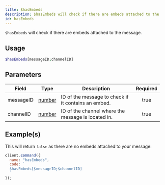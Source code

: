```yaml
---
title: $hasEmbeds
description: $hasEmbeds will check if there are embeds attached to the message.
id: hasEmbeds
---
```


`$hasEmbeds` will check if there are embeds attached to the message.

## Usage

```php
$hasEmbeds[messageID;channelID]
```

## Parameters

| Field     | Type                                                                                              | Description                                         | Required |
| --------- | ------------------------------------------------------------------------------------------------- | --------------------------------------------------- | :------: |
| messageID | [number](https://developer.mozilla.org/en-US/docs/Web/JavaScript/Reference/Global_Objects/Number) | ID of the message to check if it contains an embed. |   true   |
| channelID | [number](https://developer.mozilla.org/en-US/docs/Web/JavaScript/Reference/Global_Objects/Number) | ID of the channel where the message is located in.  |   true   |

## Example(s)

This will return `false` as there are no embeds attached to your message:

```javascript
client.command({
  name: "hasEmbeds",
  code: `
  $hasEmbeds[$messageID;$channelID]
  `
});
```
